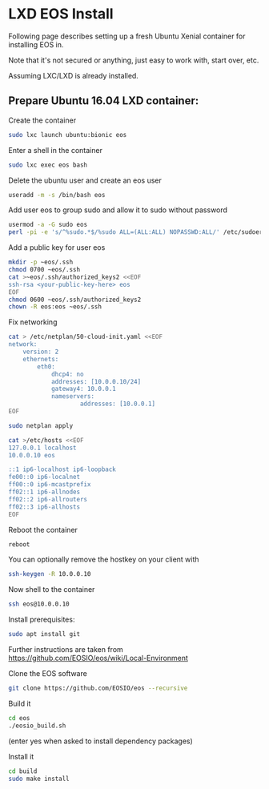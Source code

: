 # LXD EOS Install

Following page describes setting up a fresh Ubuntu Xenial container for installing EOS in.

Note that it's not secured or anything, just easy to work with, start over, etc.

Assuming LXC/LXD is already installed.

## Prepare Ubuntu 16.04 LXD container:

Create the container
```sh
sudo lxc launch ubuntu:bionic eos
```

Enter a shell in the container
```sh
sudo lxc exec eos bash
```

Delete the ubuntu user and create an eos user
```sh
useradd -m -s /bin/bash eos
```

Add user eos to group sudo and allow it to sudo without password
```sh
usermod -a -G sudo eos
perl -pi -e 's/^%sudo.*$/%sudo ALL=(ALL:ALL) NOPASSWD:ALL/' /etc/sudoers
```

Add a public key for user eos
```sh
mkdir -p ~eos/.ssh
chmod 0700 ~eos/.ssh
cat >~eos/.ssh/authorized_keys2 <<EOF
ssh-rsa <your-public-key-here> eos
EOF
chmod 0600 ~eos/.ssh/authorized_keys2
chown -R eos:eos ~eos/.ssh
```

Fix networking
```sh
cat > /etc/netplan/50-cloud-init.yaml <<EOF
network:
    version: 2
    ethernets:
        eth0:
            dhcp4: no
            addresses: [10.0.0.10/24]
            gateway4: 10.0.0.1
            nameservers:
                    addresses: [10.0.0.1]
EOF

sudo netplan apply

cat >/etc/hosts <<EOF
127.0.0.1 localhost
10.0.0.10 eos

::1 ip6-localhost ip6-loopback
fe00::0 ip6-localnet
ff00::0 ip6-mcastprefix
ff02::1 ip6-allnodes
ff02::2 ip6-allrouters
ff02::3 ip6-allhosts
EOF
```

Reboot the container
```sh
reboot
```

You can optionally remove the hostkey on your client with
```sh
ssh-keygen -R 10.0.0.10
```

Now shell to the container
```sh
ssh eos@10.0.0.10
```

Install prerequisites:
```sh
sudo apt install git
```

Further instructions are taken from https://github.com/EOSIO/eos/wiki/Local-Environment

Clone the EOS software
```sh
git clone https://github.com/EOSIO/eos --recursive
```

Build it
```sh
cd eos
./eosio_build.sh
```
(enter yes when asked to install dependency packages)

Install it
```sh
cd build
sudo make install
```
